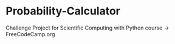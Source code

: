 # Probability-Calculator
Challenge Project for Scientific Computing with Python course -> FreeCodeCamp.org  

